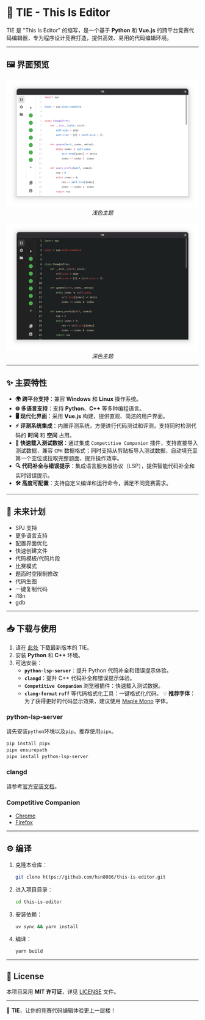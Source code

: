 # 🌟 TIE - This Is Editor

TIE 是 "This Is Editor" 的缩写，是一个基于 **Python** 和 **Vue.js** 的跨平台竞赛代码编辑器，专为程序设计竞赛打造，提供高效、易用的代码编辑环境。

---

## 🖼️ 界面预览

<div align="center">
   <img src="./assets/tie-light.png" alt="浅色主题" width="600"/>
   <br/>
   <em>浅色主题</em>
   <br/><br/>
   <img src="./assets/tie-dark.png" alt="深色主题" width="600"/>
   <br/>
   <em>深色主题</em>
</div>

---
## ✨ 主要特性
- **🌍 跨平台支持**：兼容 **Windows** 和 **Linux** 操作系统。
- **🌐 多语言支持**：支持 **Python**、**C++** 等多种编程语言。
- **🖥️ 现代化界面**：采用 **Vue.js** 构建，提供直观、简洁的用户界面。
- **⚡ 评测系统集成**：内置评测系统，方便进行代码测试和评测，支持同时检测代码的 **时间** 和 **空间** 占用。
- **📂 快速载入测试数据**：通过集成 `Competitive Companion` 插件，支持直接导入测试数据，兼容 `CPH` 数据格式；同时支持从剪贴板导入测试数据，自动填充至第一个空位或拉取完整题面，提升操作效率。
- **🔍 代码补全与错误提示**：集成语言服务器协议（LSP），提供智能代码补全和实时错误提示。
- **🛠️ 高度可配置**：支持自定义编译和运行命令，满足不同竞赛需求。

---

## 🚧 未来计划
- SPJ 支持
- 更多语言支持
- 配置界面优化
- 快速创建文件
- 代码模板/代码片段
- 比赛模式
- 题面时空限制修改
- 代码生图
- 一键复制代码
- i18n
- gdb

___

## 📥 下载与使用
1. 请在 [此处](https://github.com/hsn8086/this-is-editor/releases/latest) 下载最新版本的 TIE。
2. 安装 **Python** 和 **C++** 环境。
3. 可选安装：
   - **`python-lsp-server`**：提升 Python 代码补全和错误提示体验。
   - **`clangd`**：提升 C++ 代码补全和错误提示体验。
   - **`Competitive Companion`** 浏览器插件：快速载入测试数据。
   - **`clang-format` `ruff`** 等代码格式化工具：一键格式化代码。
💡 **推荐字体**：为了获得更好的代码显示效果，建议使用 [Maple Mono](https://github.com/subframe7536/Maple-font) 字体。

### python-lsp-server
请先安装`python`环境以及`pip`。推荐使用`pipx`。
```bash
pip install pipx
pipx ensurepath
pipx install python-lsp-server
```

### clangd
请参考[官方安装文档](https://clangd.llvm.org/installation.html)。

### Competitive Companion
- [Chrome](https://chromewebstore.google.com/detail/competitive-companion/cjnmckjndlpiamhfimnnjmnckgghkjbl)
- [Firefox](https://addons.mozilla.org/en-US/firefox/addon/competitive-companion/)


---

## ⚙️ 编译
1. 克隆本仓库：
   ```bash
   git clone https://github.com/hsn8086/this-is-editor.git
   ```
2. 进入项目目录：
   ```bash
   cd this-is-editor
   ```
3. 安装依赖：
   ```bash
   uv sync && yarn install
   ```
4. 编译：
   ```bash
   yarn build
   ```

---

## 📜 License
本项目采用 **MIT 许可证**，详见 [LICENSE](./LICENSE) 文件。

---
🚀 **TIE**，让你的竞赛代码编辑体验更上一层楼！